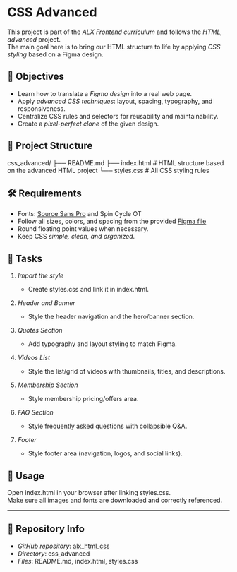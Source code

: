 # CSS Advanced

This project is part of the _ALX Frontend curriculum_ and follows the _HTML, advanced_ project.  
The main goal here is to bring our HTML structure to life by applying _CSS styling_ based on a Figma design.

## 🎯 Objectives

- Learn how to translate a _Figma design_ into a real web page.
- Apply _advanced CSS techniques_: layout, spacing, typography, and responsiveness.
- Centralize CSS rules and selectors for reusability and maintainability.
- Create a _pixel-perfect clone_ of the given design.

## 📂 Project Structure

css_advanced/ ├── README.md ├── index.html # HTML structure based on the advanced HTML project └── styles.css # All CSS styling rules

## 🛠 Requirements

- Fonts: [Source Sans Pro](https://fonts.google.com/specimen/Source+Sans+Pro) and Spin Cycle OT
- Follow all sizes, colors, and spacing from the provided [Figma file](https://www.figma.com/)
- Round floating point values when necessary.
- Keep CSS _simple, clean, and organized_.

## 📌 Tasks

1. _Import the style_

   - Create styles.css and link it in index.html.

2. _Header and Banner_

   - Style the header navigation and the hero/banner section.

3. _Quotes Section_

   - Add typography and layout styling to match Figma.

4. _Videos List_

   - Style the list/grid of videos with thumbnails, titles, and descriptions.

5. _Membership Section_

   - Style membership pricing/offers area.

6. _FAQ Section_

   - Style frequently asked questions with collapsible Q&A.

7. _Footer_
   - Style footer area (navigation, logos, and social links).

## 🚀 Usage

Open index.html in your browser after linking styles.css.  
Make sure all images and fonts are downloaded and correctly referenced.

---

## 📌 Repository Info

- _GitHub repository_: [alx_html_css](https://github.com/princessmirina/alx_html_css)
- _Directory_: css_advanced
- _Files_: README.md, index.html, styles.css
